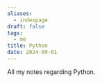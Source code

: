 ```yaml
---
aliases:
  - indexpage
draft: false
tags:
  - me
title: Python
date: 2024-09-01
---
```


All my notes regarding Python.